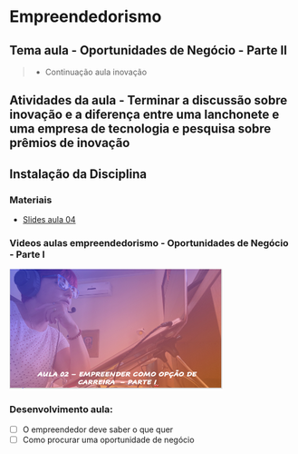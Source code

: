 # Empreendedorismo
## Tema aula - Oportunidades de Negócio - Parte II

> * Continuação aula inovação 

## Atividades da aula - Terminar a discussão sobre inovação e a diferença entre uma lanchonete e uma empresa de tecnologia e pesquisa sobre prêmios de inovação

## Instalação da Disciplina

### Materiais
- [Slides aula 04](Aula_4_oportunidades_de_negocio_parte2.pdf)

### Videos aulas empreendedorismo -  Oportunidades de Negócio - Parte I
[![Aula - Oportunidades de Negócio PARTE II](capa_aula3.png)](https://www.youtube.com/watch?v=Qr36QUCIfGQ)


### Desenvolvimento aula: 

- [ ]  O empreendedor deve saber o que quer
- [ ]  Como procurar uma oportunidade de negócio
